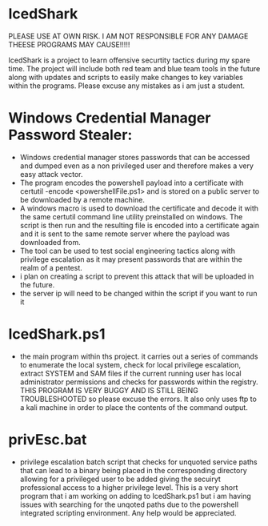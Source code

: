 # IcedShark

PLEASE USE AT OWN RISK. I AM NOT RESPONSIBLE FOR ANY DAMAGE THEESE PROGRAMS MAY CAUSE!!!!!

IcedShark is a project to learn offensive securtity tactics during my spare time. The project will include both red team and blue team tools in the future along with updates and scripts to easily make changes to key variables within the programs. Please excuse any mistakes as i am just a student.

# Windows Credential Manager Password Stealer:
  - Windows credential manager stores passwords that can be accessed and dumped even as a non privileged user and therefore makes a very easy attack vector.
  - The program encodes the powershell payload into a certificate with certutil -encode <powershellFile.ps1> and is stored on a public server to be downloaded by a remote machine. 
  - A windows macro is used to download the certificate and decode it with the same certutil command line utility preinstalled on windows. The script is then run and the resulting
  file is encoded into a certificate again and it is sent to the same remote server where the payload was downloaded from. 
  - The tool can be used to test social engineering tactics along with privilege escalation as it may present passwords that are within the realm of a pentest. 
  - i plan on creating a script to prevent this attack that will be uploaded in the future.
  - the server ip will need to be changed within the script if you want to run it
  
  # IcedShark.ps1
 - the main program within ths project. it carries out a series of commands to enumerate the local system, check for local privilege escalation, extract SYSTEM and SAM files if
 the current running user has local administrator permissions and checks for passwords within the registry. THIS PROGRAM IS VERY BUGGY AND IS STILL BEING TROUBLESHOOTED so 
 please excuse the errors. It also only uses ftp to a kali machine in order to place the contents of the command output.
 
 # privEsc.bat
 - privilege escalation batch script that checks for unquoted service paths that can lead to a binary being placed in the corresponding directory allowing for a privileged user 
 to be added giving the secuiryt professional access to a higher privilege level. This is a very short program that i am working on adding to IcedShark.ps1 but i am having issues with searching for the unqoted paths due to the powershell integrated scripting environment. Any help would be appreciated.
 
 

